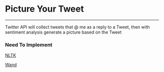 # Picture Your Tweet
---
Twitter API will collect tweets that @ me as a reply to a Tweet, then with sentiment analysis generate a picture based on the Tweet

### Need To Implement 

[NLTK](http://www.nltk.org/)

[Wand](https://github.com/emcconville/wand)
